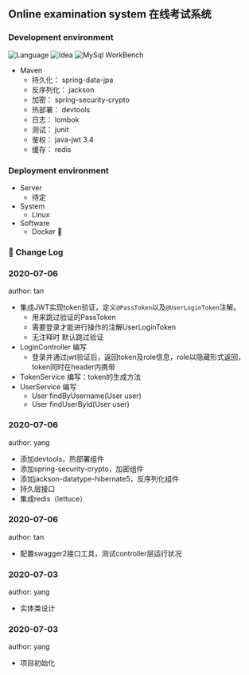 ## Online examination system 在线考试系统

### Development environment
![Language](https://img.shields.io/badge/Java-11-yellow.svg)
![Idea](https://img.shields.io/badge/Idea-2019.3-blue.svg)
![MySql WorkBench](https://img.shields.io/badge/MySqlWorkBench-8.0CE-green.svg)


* Maven
    * 持久化： spring-data-jpa
    * 反序列化： jackson
    * 加密： spring-security-crypto
    * 热部署： devtools
    * 日志： lombok
    * 测试： junit
    * 鉴权： java-jwt 3.4
    * 缓存： redis
### Deployment environment
* Server
    * 待定
* System
    * Linux  
* Software
    * Docker :penguin:
### :bookmark_tabs: Change Log 
    
### 2020-07-06 
author: tan
* 集成JWT实现token验证，定义`@PassToken`以及`@UserLoginToken`注解。
    - 用来跳过验证的PassToken
    - 需要登录才能进行操作的注解UserLoginToken
    - 无注释时 默认跳过验证
* LoginController 编写
    - 登录并通过jwt验证后，返回token及role信息，role以隐藏形式返回，token同时在header内携带
* TokenService 编写：token的生成方法
* UserService 编写
    - User findByUsername(User user)
    - User findUserById(User user)
    
### 2020-07-06
author: yang
* 添加devtools，热部署组件 
* 添加spring-security-crypto，加密组件
* 添加jackson-datatype-hibernate5，反序列化组件
* 持久层接口
* 集成redis（lettuce）

### 2020-07-06
author: tan
* 配置swagger2接口工具，测试controller层运行状况

### 2020-07-03
author: yang
* 实体类设计

### 2020-07-03
author: yang
* 项目初始化
